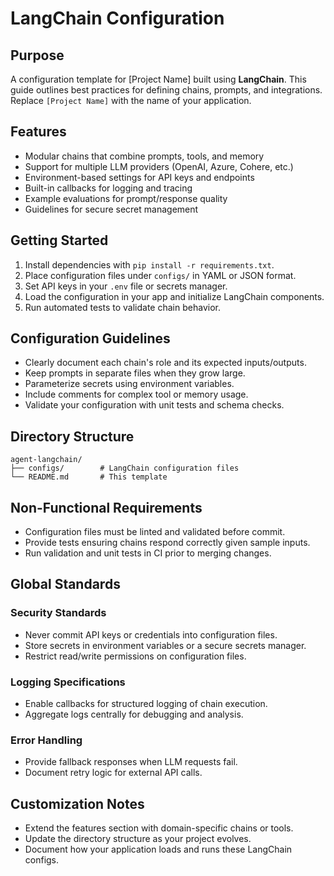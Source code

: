 # LangChain Configuration

## Purpose
A configuration template for [Project Name] built using **LangChain**. This guide outlines best practices for defining chains, prompts, and integrations. Replace `[Project Name]` with the name of your application.

## Features
- Modular chains that combine prompts, tools, and memory
- Support for multiple LLM providers (OpenAI, Azure, Cohere, etc.)
- Environment-based settings for API keys and endpoints
- Built-in callbacks for logging and tracing
- Example evaluations for prompt/response quality
- Guidelines for secure secret management

## Getting Started
1. Install dependencies with `pip install -r requirements.txt`.
2. Place configuration files under `configs/` in YAML or JSON format.
3. Set API keys in your `.env` file or secrets manager.
4. Load the configuration in your app and initialize LangChain components.
5. Run automated tests to validate chain behavior.

## Configuration Guidelines
- Clearly document each chain's role and its expected inputs/outputs.
- Keep prompts in separate files when they grow large.
- Parameterize secrets using environment variables.
- Include comments for complex tool or memory usage.
- Validate your configuration with unit tests and schema checks.

## Directory Structure
```
agent-langchain/
├── configs/        # LangChain configuration files
└── README.md       # This template
```

## Non-Functional Requirements
- Configuration files must be linted and validated before commit.
- Provide tests ensuring chains respond correctly given sample inputs.
- Run validation and unit tests in CI prior to merging changes.

## Global Standards

### Security Standards
- Never commit API keys or credentials into configuration files.
- Store secrets in environment variables or a secure secrets manager.
- Restrict read/write permissions on configuration files.

### Logging Specifications
- Enable callbacks for structured logging of chain execution.
- Aggregate logs centrally for debugging and analysis.

### Error Handling
- Provide fallback responses when LLM requests fail.
- Document retry logic for external API calls.

## Customization Notes
- Extend the features section with domain-specific chains or tools.
- Update the directory structure as your project evolves.
- Document how your application loads and runs these LangChain configs.
